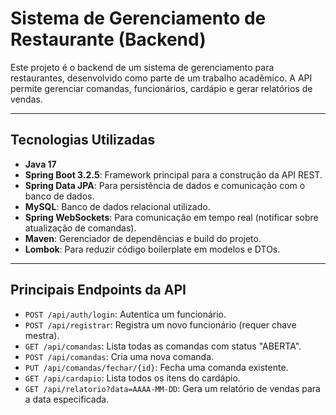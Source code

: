 # Sistema de Gerenciamento de Restaurante (Backend)

Este projeto é o backend de um sistema de gerenciamento para restaurantes, desenvolvido como parte de um trabalho acadêmico. A API permite gerenciar comandas, funcionários, cardápio e gerar relatórios de vendas.

---

## Tecnologias Utilizadas

* **Java 17**
* **Spring Boot 3.2.5**: Framework principal para a construção da API REST.
* **Spring Data JPA**: Para persistência de dados e comunicação com o banco de dados.
* **MySQL**: Banco de dados relacional utilizado.
* **Spring WebSockets**: Para comunicação em tempo real (notificar sobre atualização de comandas).
* **Maven**: Gerenciador de dependências e build do projeto.
* **Lombok**: Para reduzir código boilerplate em modelos e DTOs.

---

## Principais Endpoints da API

* `POST /api/auth/login`: Autentica um funcionário.
* `POST /api/registrar`: Registra um novo funcionário (requer chave mestra).
* `GET /api/comandas`: Lista todas as comandas com status "ABERTA".
* `POST /api/comandas`: Cria uma nova comanda.
* `PUT /api/comandas/fechar/{id}`: Fecha uma comanda existente.
* `GET /api/cardapio`: Lista todos os itens do cardápio.
* `GET /api/relatorio?data=AAAA-MM-DD`: Gera um relatório de vendas para a data especificada.